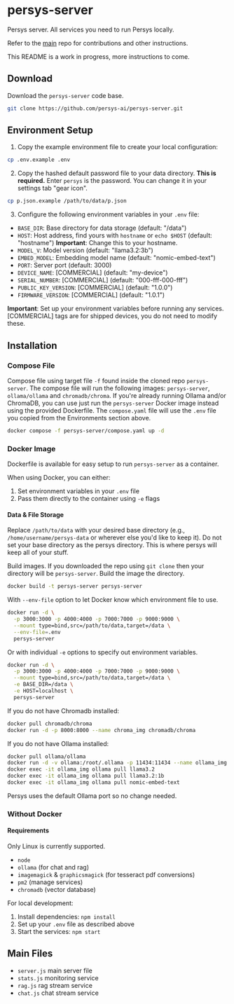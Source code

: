 # persys-server
Persys server. All services you need to run Persys locally.

Refer to the [main](https://github.com/persys-ai/persys) repo for contributions and other instructions.

This README is a work in progress, more instructions to come.

## Download
Download the `persys-server` code base.
```bash
git clone https://github.com/persys-ai/persys-server.git
```

## Environment Setup

1. Copy the example environment file to create your local configuration:
```bash
cp .env.example .env
```

2. Copy the hashed default password file to your data directory. **This is required.** Enter `persys` is the password. You can change it in your settings tab "gear icon".
```bash
cp p.json.example /path/to/data/p.json
```

3. Configure the following environment variables in your `.env` file:
- `BASE_DIR`: Base directory for data storage (default: "/data")
- `HOST`: Host address, find yours with `hostname` or `echo $HOST` (default: "hostname") **Important**: Change this to your hostname. 
- `MODEL_V`: Model version (default: "llama3.2:3b")
- `EMBED_MODEL`: Embedding model name (default: "nomic-embed-text")
- `PORT`: Server port (default: 3000)
- `DEVICE_NAME`: [COMMERCIAL] (default: "my-device")
- `SERIAL_NUMBER`: [COMMERCIAL] (default: "000-fff-000-fff")
- `PUBLIC_KEY_VERSION`: [COMMERCIAL] (default: "1.0.0")
- `FIRMWARE_VERSION`: [COMMERCIAL] (default: "1.0.1")

**Important**: Set up your environment variables before running any services.
[COMMERCIAL] tags are for shipped devices, you do not need to modify these.

## Installation

### Compose File
Compose file using target file `-f` found inside the cloned repo `persys-server`.
The compose file will run the following images: `persys-server`, `ollama/ollama` and `chromadb/chroma`.
If you're already running Ollama and/or ChromaDB, you can use just run the `persys-server` Docker image instead using the provided Dockerfile.
The `compose.yaml` file will use the `.env` file you copied from the Environments section above.
```bash
docker compose -f persys-server/compose.yaml up -d
```

### Docker Image
Dockerfile is available for easy setup to run `persys-server` as a container.

When using Docker, you can either:
1. Set environment variables in your `.env` file
2. Pass them directly to the container using `-e` flags

#### Data & File Storage
Replace `/path/to/data` with your desired base directory (e.g., `/home/username/persys-data` or wherever else you'd like to keep it). Do not set your base directory as the persys directory. This is where persys will keep all of your stuff.

Build images. If you downloaded the repo using `git clone` then your directory will be `persys-server`. Build the image the directory.
```bash
docker build -t persys-server persys-server
```

With `--env-file` option to let Docker know which environment file to use.
```bash
docker run -d \
  -p 3000:3000 -p 4000:4000 -p 7000:7000 -p 9000:9000 \
  --mount type=bind,src=/path/to/data,target=/data \
  --env-file=.env
  persys-server

```

Or with individual `-e` options to specify out environment variables.
```bash
docker run -d \
  -p 3000:3000 -p 4000:4000 -p 7000:7000 -p 9000:9000 \
  --mount type=bind,src=/path/to/data,target=/data \
  -e BASE_DIR=/data \
  -e HOST=localhost \
  persys-server
```

If you do not have Chromadb installed:
```bash
docker pull chromadb/chroma
docker run -d -p 8000:8000 --name chroma_img chromadb/chroma
```

If you do not have Ollama installed:
```bash
docker pull ollama/ollama
docker run -d -v ollama:/root/.ollama -p 11434:11434 --name ollama_img ollama/ollama
docker exec -it ollama_img ollama pull llama3.2
docker exec -it ollama_img ollama pull llama3.2:1b
docker exec -it ollama_img ollama pull nomic-embed-text
```
Persys uses the default Ollama port so no change needed.

### Without Docker

#### Requirements

Only Linux is currently supported.

* `node`
* `ollama` (for chat and rag)
* `imagemagick` & `graphicsmagick` (for tesseract pdf conversions)
* `pm2` (manage services)
* `chromadb` (vector database)

For local development:
1. Install dependencies: `npm install`
2. Set up your `.env` file as described above
3. Start the services: `npm start`

## Main Files

* `server.js` main server file
* `stats.js` monitoring service
* `rag.js` rag stream service
* `chat.js` chat stream service
